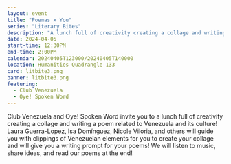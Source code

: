 ```yaml
---
layout: event
title: "Poemas x You"
series: "Literary Bites"
description: "A lunch full of creativity creating a collage and writing a poem related to Venezuela and its culture!"
date: 2024-04-05
start-time: 12:30PM
end-time: 2:00PM
calendar: 20240405T123000/20240405T140000
location: Humanities Quadrangle 133
card: litbite3.png
banner: litbite3.png
featuring:
  - Club Venezuela
  - Oye! Spoken Word
---
```


Club Venezuela and Oye! Spoken Word invite you to a lunch full of creativity creating a collage and writing a poem related to Venezuela and its culture! Laura Guerra-Lopez, Isa Domínguez, Nicole Viloria, and others will guide you with clippings of Venezuelan elements for you to create your collage and will give you a writing prompt for your poems! We will listen to music, share ideas, and read our poems at the end!
